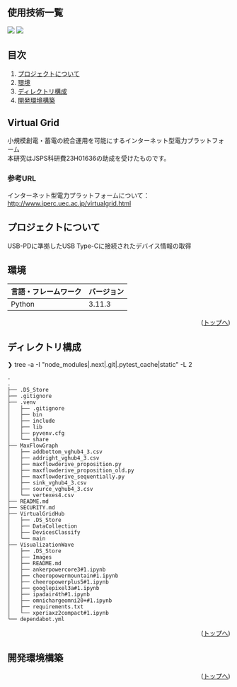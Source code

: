 <div id="top"></div>

## 使用技術一覧

<p style="display: inline">
  <img src="https://img.shields.io/badge/-Python-F9DC3E.svg?logo=python&style=flat">
  <img src="https://img.shields.io/badge/-C-555.svg?logo=c&style=flat">
</p>

## 目次

1. [プロジェクトについて](#プロジェクトについて)
2. [環境](#環境)
3. [ディレクトリ構成](#ディレクトリ構成)
4. [開発環境構築](#開発環境構築)

## Virtual Grid

小規模創電・蓄電の統合運用を可能にするインターネット型電力プラットフォーム  
本研究はJSPS科研費23H01636の助成を受けたものです。

### 参考URL 
インターネット型電力プラットフォームについて：　http://www.iperc.uec.ac.jp/virtualgrid.html

<!-- プロジェクトについて -->

## プロジェクトについて

USB-PDに準拠したUSB Type-Cに接続されたデバイス情報の取得

## 環境

| 言語・フレームワーク  | バージョン |
| --------------------- | ---------- |
| Python                | 3.11.3     |

<p align="right">(<a href="#top">トップへ</a>)</p>

## ディレクトリ構成

<!-- Treeコマンドを使ってディレクトリ構成を記載 -->

❯ tree -a -I "node_modules|.next|.git|.pytest_cache|static" -L 2
```
.  
.
├── .DS_Store
├── .gitignore
├── .venv
│   ├── .gitignore
│   ├── bin
│   ├── include
│   ├── lib
│   ├── pyvenv.cfg
│   └── share
├── MaxFlowGraph
│   ├── addbottom_vghub4_3.csv
│   ├── addright_vghub4_3.csv
│   ├── maxflowderive_proposition.py
│   ├── maxflowderive_proposition_old.py
│   ├── maxflowderive_sequentially.py
│   ├── sink_vghub4_3.csv
│   ├── source_vghub4_3.csv
│   └── vertexes4.csv
├── README.md
├── SECURITY.md
├── VirtualGridHub
│   ├── .DS_Store
│   ├── DataCollection
│   ├── DevicesClassify
│   └── main
├── VisualizationWave
│   ├── .DS_Store
│   ├── Images
│   ├── README.md
│   ├── ankerpowercore3#1.ipynb
│   ├── cheeropowermountain#1.ipynb
│   ├── cheeropowerplus5#1.ipynb
│   ├── googlepixel3a#1.ipynb
│   ├── ipadair4th#1.ipynb
│   ├── omnichargeomni20+#1.ipynb
│   ├── requirements.txt
│   └── xperiaxz2compact#1.ipynb
└── dependabot.yml 
```
<p align="right">(<a href="#top">トップへ</a>)</p>

## 開発環境構築

<p align="right">(<a href="#top">トップへ</a>)</p>

